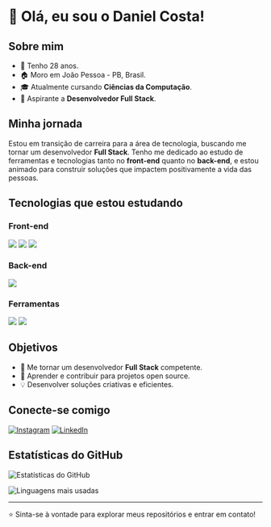 # 👋 Olá, eu sou o Daniel Costa!

## Sobre mim
- 🎂 Tenho 28 anos.
- 🏠 Moro em João Pessoa - PB, Brasil.
- 🎓 Atualmente cursando **Ciências da Computação**.
- 🚀 Aspirante a **Desenvolvedor Full Stack**.

## Minha jornada
Estou em transição de carreira para a área de tecnologia, buscando me tornar um desenvolvedor **Full Stack**. Tenho me dedicado ao estudo de ferramentas e tecnologias tanto no **front-end** quanto no **back-end**, e estou animado para construir soluções que impactem positivamente a vida das pessoas.

## Tecnologias que estou estudando
### Front-end
<img src="https://img.shields.io/badge/JavaScript-F7DF1E?style=for-the-badge&logo=javascript&logoColor=black">
<img src="https://img.shields.io/badge/HTML5-E34F26?style=for-the-badge&logo=html5&logoColor=white">
<img src="https://img.shields.io/badge/CSS-239120?&style=for-the-badge&logo=css3&logoColor=white">

### Back-end
<img src="https://img.shields.io/badge/Python-14354C?style=for-the-badge&logo=python&logoColor=white">

### Ferramentas
<img src="https://img.shields.io/badge/GitHub-100000?style=for-the-badge&logo=github&logoColor=white">
<img src="https://img.shields.io/badge/Visual_Studio_Code-0078D4?style=for-the-badge&logo=visual%20studio%20code&logoColor=white">


## Objetivos
- 🎯 Me tornar um desenvolvedor **Full Stack** competente.
- 🌱 Aprender e contribuir para projetos open source.
- 💡 Desenvolver soluções criativas e eficientes.

## Conecte-se comigo
[![Instagram](https://img.icons8.com/fluency/22/000000/instagram-new.png)](https://www.instagram.com/dcc.daniel/) [![LinkedIn](https://img.icons8.com/color/22/000000/linkedin.png)](https://www.linkedin.com/in/daniel-costa-bb3663147/)



## Estatísticas do GitHub
![Estatísticas do GitHub](https://github-readme-stats.vercel.app/api?username=seu-usuario&show_icons=true&theme=dark)

![Linguagens mais usadas](https://github-readme-stats.vercel.app/api/top-langs/?username=seu-usuario&layout=compact&theme=dark)

---

⭐️ Sinta-se à vontade para explorar meus repositórios e entrar em contato!
